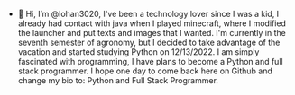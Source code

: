 - 👋 Hi, I’m @lohan3020, I've been a technology lover since I was a kid, I already had contact with java when I played minecraft, where I modified the launcher and put texts and images that I wanted. I'm currently in the seventh semester of agronomy, but I decided to take advantage of the vacation and started studying Python on 12/13/2022. I am simply fascinated with programming, I have plans to become a Python and full stack programmer. I hope one day to come back here on Github and change my bio to: Python and Full Stack Programmer.
